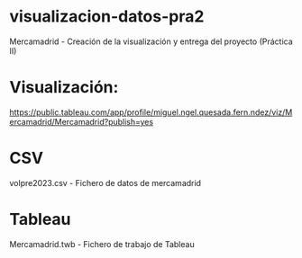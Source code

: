 # visualizacion-datos-pra2
Mercamadrid - Creación de la visualización y entrega del proyecto (Práctica II)

# Visualización:
https://public.tableau.com/app/profile/miguel.ngel.quesada.fern.ndez/viz/Mercamadrid/Mercamadrid?publish=yes

# CSV
volpre2023.csv  - Fichero de datos de mercamadrid

# Tableau
Mercamadrid.twb  - Fichero de trabajo de Tableau



